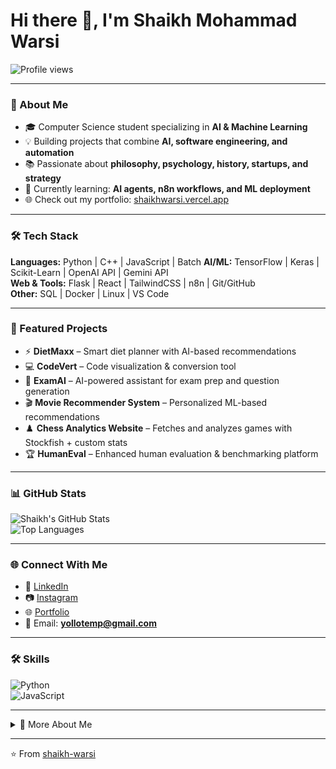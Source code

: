 # Hi there 👋, I'm Shaikh Mohammad Warsi

![Profile views](https://komarev.com/ghpvc/?username=shaikhwarsi)

---

### 🚀 About Me
- 🎓 Computer Science student specializing in **AI & Machine Learning**  
- 💡 Building projects that combine **AI, software engineering, and automation**  
- 📚 Passionate about **philosophy, psychology, history, startups, and strategy**  
- 🌱 Currently learning: **AI agents, n8n workflows, and ML deployment**  
- 🌐 Check out my portfolio: [shaikhwarsi.vercel.app](https://shaikhwarsi.vercel.app)  

---

### 🛠️ Tech Stack
**Languages:** Python | C++ | JavaScript | Batch
**AI/ML:** TensorFlow | Keras | Scikit-Learn | OpenAI API | Gemini API  
**Web & Tools:** Flask | React | TailwindCSS | n8n | Git/GitHub  
**Other:** SQL | Docker | Linux | VS Code  

---

### 📌 Featured Projects
- ⚡ **DietMaxx** – Smart diet planner with AI-based recommendations  
- 💻 **CodeVert** – Code visualization & conversion tool  
- 🧠 **ExamAI** – AI-powered assistant for exam prep and question generation  
- 🎬 **Movie Recommender System** – Personalized ML-based recommendations  
- ♟️ **Chess Analytics Website** – Fetches and analyzes games with Stockfish + custom stats  
- 🏆 **HumanEval** – Enhanced human evaluation & benchmarking platform  

---

### 📊 GitHub Stats
![Shaikh's GitHub Stats](https://github-readme-stats.vercel.app/api?username=shaikhwarsi&show_icons=true&theme=radical)  
![Top Languages](https://github-readme-stats.vercel.app/api/top-langs/?username=shaikhwarsi&layout=compact&theme=radical)

---

### 🌐 Connect With Me
- 💼 [LinkedIn](https://www.linkedin.com/in/shaikh-mohammad-warsi-141532271/)  
- 📷 [Instagram](https://instagram.com/yamin_shaikh28)  
- 🌐 [Portfolio](https://shaikhwarsi.vercel.app)  
- 📧 Email: **yollotemp@gmail.com**  

---

### 🛠️ Skills
![Python](https://img.shields.io/badge/Python-3776AB?style=for-the-badge&logo=python&logoColor=white)  
![JavaScript](https://img.shields.io/badge/JavaScript-F7DF1E?style=for-the-badge&logo=javascript&logoColor=black)  

---

<details>
  <summary>📖 More About Me</summary>
  I’m always curious about how technology can be combined with strategy and creativity.  
  Whether it’s designing AI agents, exploring startups, or studying philosophy and history,  
  I aim to build tools and ideas that make an impact.  
</details>

---

⭐️ From [shaikh-warsi](https://github.com/shaikhwarsi)  
